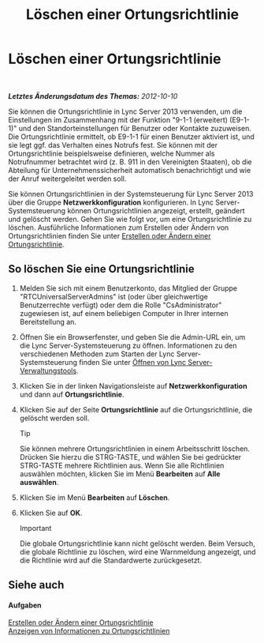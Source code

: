 ﻿---
title: Löschen einer Ortungsrichtlinie
TOCTitle: Löschen einer Ortungsrichtlinie
ms:assetid: 8ca9ba10-f45f-435a-b39c-519d251e9085
ms:mtpsurl: https://technet.microsoft.com/de-de/library/JJ688125(v=OCS.15)
ms:contentKeyID: 49890829
ms.date: 05/19/2016
mtps_version: v=OCS.15
ms.translationtype: HT
---

# Löschen einer Ortungsrichtlinie

 

_**Letztes Änderungsdatum des Themas:** 2012-10-10_

Sie können die Ortungsrichtlinie in Lync Server 2013 verwenden, um die Einstellungen im Zusammenhang mit der Funktion "9-1-1 (erweitert) (E9-1-1)" und den Standorteinstellungen für Benutzer oder Kontakte zuzuweisen. Die Ortungsrichtlinie ermittelt, ob E9-1-1 für einen Benutzer aktiviert ist, und sie legt ggf. das Verhalten eines Notrufs fest. Sie können mit der Ortungsrichtlinie beispielsweise definieren, welche Nummer als Notrufnummer betrachtet wird (z. B. 911 in den Vereinigten Staaten), ob die Abteilung für Unternehmenssicherheit automatisch benachrichtigt und wie der Anruf weitergeleitet werden soll.

Sie können Ortungsrichtlinien in der Systemsteuerung für Lync Server 2013 über die Gruppe **Netzwerkkonfiguration** konfigurieren. In Lync Server-Systemsteuerung können Ortungsrichtlinien angezeigt, erstellt, geändert und gelöscht werden. Gehen Sie wie folgt vor, um eine Ortungsrichtlinie zu löschen. Ausführliche Informationen zum Erstellen oder Ändern von Ortungsrichtlinien finden Sie unter [Erstellen oder Ändern einer Ortungsrichtlinie](lync-server-2013-creating-or-modifying-a-location-policy.md).

## So löschen Sie eine Ortungsrichtlinie

1.  Melden Sie sich mit einem Benutzerkonto, das Mitglied der Gruppe "RTCUniversalServerAdmins" ist (oder über gleichwertige Benutzerrechte verfügt) oder dem die Rolle "CsAdministrator" zugewiesen ist, auf einem beliebigen Computer in Ihrer internen Bereitstellung an.

2.  Öffnen Sie ein Browserfenster, und geben Sie die Admin-URL ein, um die Lync Server-Systemsteuerung zu öffnen. Informationen zu den verschiedenen Methoden zum Starten der Lync Server-Systemsteuerung finden Sie unter [Öffnen von Lync Server-Verwaltungstools](lync-server-2013-open-lync-server-administrative-tools.md).

3.  Klicken Sie in der linken Navigationsleiste auf **Netzwerkkonfiguration** und dann auf **Ortungsrichtlinie**.

4.  Klicken Sie auf der Seite **Ortungsrichtlinie** auf die Ortungsrichtlinie, die gelöscht werden soll.
    

    > [!TIP]
    > Sie können mehrere Ortungsrichtlinien in einem Arbeitsschritt löschen. Drücken Sie hierzu die STRG-TASTE, und wählen Sie bei gedrückter STRG-TASTE mehrere Richtlinien aus. Wenn Sie alle Richtlinien auswählen möchten, klicken Sie im Menü <STRONG>Bearbeiten</STRONG> auf <STRONG>Alle auswählen</STRONG>.



5.  Klicken Sie im Menü **Bearbeiten** auf **Löschen**.

6.  Klicken Sie auf **OK**.
    

    > [!IMPORTANT]
    > Die globale Ortungsrichtlinie kann nicht gelöscht werden. Beim Versuch, die globale Richtlinie zu löschen, wird eine Warnmeldung angezeigt, und die Richtlinie wird auf die Standardwerte zurückgesetzt.



## Siehe auch

#### Aufgaben

[Erstellen oder Ändern einer Ortungsrichtlinie](lync-server-2013-creating-or-modifying-a-location-policy.md)  
[Anzeigen von Informationen zu Ortungsrichtlinien](lync-server-2013-viewing-location-policy-information.md)

